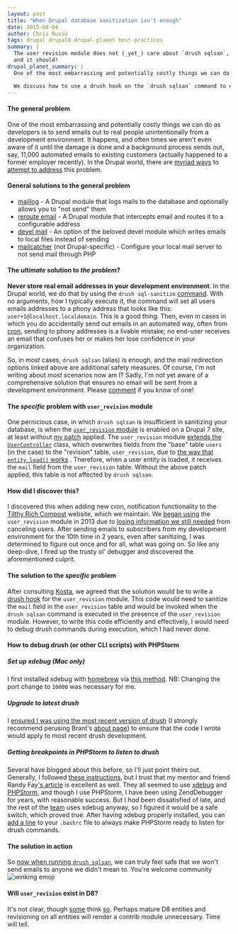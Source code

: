 ```yaml
---
layout: post
title: "When Drupal database sanitization isn't enough"
date: 2015-08-04
author: Chris Russo
tags: drupal drupal8 drupal-planet best-practices
summary: | 
  The user revision module does not (_yet_) care about `drush sqlsan`, 
  and it should!
drupal_planet_summary: |
  One of the most embarrassing and potentially costly things we can do as developers is to send emails out to real people unintentionally from a development environment. It happens, and often times we aren't even aware of it until the damage is done and a background process sends out, say, 11,000 automated emails to existing customers (actually happened to a former employer recently). In the Drupal world, there are [myriad ways](https://github.com/chrisarusso/Tilthy-Rich-Compost-Website/commit/64a558e2) to [attempt to address](https://github.com/chrisarusso/Tilthy-Rich-Compost-Website/blob/master/scripts/sanitize.php) this problem.

  We discuss how to use a drush hook on the `drush sqlsan` command to ensure proper sanitization while using the `user revision` module.
---
```


#### The general problem
One of the most embarrassing and potentially costly things we can do as developers
is to send emails out to real people unintentionally from a development 
environment. It happens, and often times we aren't even aware of it until the damage
is done and a background process sends out, say, 11,000 automated emails to
existing customers (actually happened to a former employer recently). In the 
Drupal world, there are [myriad ways](https://github.com/chrisarusso/Tilthy-Rich-Compost-Website/commit/64a558e2)
to [attempt to address](https://github.com/chrisarusso/Tilthy-Rich-Compost-Website/blob/master/scripts/sanitize.php) this problem. 
    
#### General solutions to the general problem
- [maillog](https://www.drupal.org/project/maillog) - A Drupal module that 
logs mails to the database and optionally allows you to "not send" them
- [reroute email](https://www.drupal.org/project/reroute_email) - A Drupal
module that intercepts email and routes it to a configurable address 
- [devel mail](https://api.drupal.org/api/devel/devel.mail.inc/7) - An 
option of the beloved devel module which writes emails to local files instead 
of sending
- [mailcatcher](http://mailcatcher.me/) (not Drupal-specific) - Configure your 
local mail server to not send mail through PHP

#### The _ultimate_ solution to _the problem_?
**Never store real email addresses in your development environment**. In the 
Drupal world, we do that by using the `drush sql-sanitize` 
[command](http://drushcommands.com/drush-6x/sql/sql-sanitize). With no arguments,
how I typically execute it, the command will set all users emails addresses to 
a phony address that looks like this: `user+1@localhost.localdomain`. This is a 
good thing. Then, even in cases in which you do accidentally send out emails 
in an automated way, often from [cron](https://www.drupal.org/cron), sending to phony addresses
is a livable mistake; no end-user receives an email that confuses
her or makes her lose confidence in your organization.
  
So, in _most_ cases, `drush sqlsan` (alias) is enough, and the mail redirection
options linked above are additional safety measures. Of course, I'm not
writing about _most_ scenarios now am I? Sadly, I'm not yet aware of a 
comprehensive solution that ensures no email will be sent from a development 
environment. Please [comment](#js-expander-trigger) if you know of one!
  
#### The _specific_ problem with `user_revision` module
One pernicious case, in which `drush sqlsan` is insufficient in sanitizing your 
database, is when  the 
[`user_revision` module](https://www.drupal.org/project/user_revision)
is enabled on a Drupal 7 site, at least without 
[my patch](https://www.drupal.org/node/2534638) 
applied. The `user_revision` module 
[extends the `UserController`](http://cgit.drupalcode.org/user_revision/tree/user_revision.module?id=cce42174aec453e6652da8738e397df20b6f2cd0#n164) 
class, which overwrites fields from the "base" table `users` (in the case) to 
the "revision" table, `user_revision`, due to
[the way that `entity_load()` works](http://cgit.drupalcode.org/drupal/tree/includes/entity.inc?h=7.x#n306) 
. Therefore, when a user entity is loaded, it receives the `mail` field 
from the `user_revision` table. Without the above patch applied, 
this table is not affected by `drush sqlsan`.


#### How did I discover this?
I discovered this when adding new cron, notification functionality to the 
[Tilthy Rich Compost](http://tilthyrichcompost.com) website, which we maintain. 
We [began using](https://github.com/chrisarusso/Tilthy-Rich-Compost-Website/commit/fccc3f7387616510d512d3700639c5de3a560a1e) the `user_revision` 
module in 2013 due to [losing information we still needed](https://github.com/chrisarusso/Tilthy-Rich-Compost-Website/issues/29
) from canceling users. After sending emails to subscribers from my development
environment for the 10th time in 2 years, even after sanitizing, I was determined 
to figure out once and for all, what was going on. So like any deep-dive, I 
fired up the trusty ol' debugger and discovered the aforementioned culprit. 

#### The solution to the _specific_ problem
After consulting [Kosta](/team/kosta-harlan/), we agreed 
that the solution would be to write a [drush hook](https://www.drupal.org/node/2534638) 
for the `user_revision` module. This code would need to sanitize the `mail` 
field in the `user_revision` table and would be invoked when the `drush sqlsan` 
command is executed in the presence of the `user_revision` module.  However, 
to write this code efficiently and effectively, I would need to debug drush commands
during execution, which I had never done.

#### How to debug drush (or other CLI scripts) with PHPStorm  
    
##### Set up xdebug (Mac only)    
I first installed xdebug with [homebrew](http://brew.sh/) via 
[this method](http://antistatique.net/en/we/blog/2013/09/17/debugging-with-xdebug-and-phpstorm-on-macos-x).
NB: Changing the port change to `10000` was necessary for me.
   
##### Upgrade to latest drush
I [ensured I was using the most recent version of drush](http://whaaat.com/installing-drush-8-using-composer) 
(I strongly recommend perusing Brant's [about page](http://whaaat.com/about)) 
to ensure that the code I wrote would apply to most recent drush development.

##### Getting breakpoints in PHPStorm to listen to drush
Several have blogged about this before, so I'll just point theirs out. Generally,
I followed 
[these instructions](https://www.deeson.co.uk/labs/debugging-drupal-drush-real-time-phpstorm-and-xdebug),
but I trust that my mentor and friend 
Randy Fay['s article](http://randyfay.com/content/remote-command-line-debugging-phpstorm-phpdrupal-including-drush)
is excellent as well. They all seemed to use 
[xdebug](http://xdebug.org/) and [PHPStorm](https://www.jetbrains.com/phpstorm/),
and though I use PHPStorm, I have been using ZendDebugger for years, with 
reasonable success. But I _had_ been dissatisfied of late, and the rest of the 
[team](/team) uses xdebug anyway, so I figured it would be a safe switch, 
which proved true. After having xdebug properly installed, you can 
[add a line](https://github.com/kostajh/dotfiles/blob/master/.bashrc#L85) 
to your `.bashrc` file to always make PHPStorm ready to listen for drush 
commands.

#### The solution in action
So [now when running `drush sqlsan`](https://github.com/chrisarusso/Tilthy-Rich-Compost-Website/commit/cf8f04f65b9f782ebaaf84d4348043f5aeec8409), 
we can truly feel safe that we won't send emails to anyone we didn't mean to. 
You're welcome community 
<img src="http://www.emoji-cheat-sheet.com/graphics/emojis/wink.png" alt="winking emoji" class="emoji">

#### Will `user_revision` exist in D8?
It's not clear, though [some](https://www.drupal.org/sandbox/devpreview/2444961)
think [so](https://www.drupal.org/node/2336681).
Perhaps mature D8 entities and revisioning on all entities will render a contrib 
module unnecessary. Time will tell.




